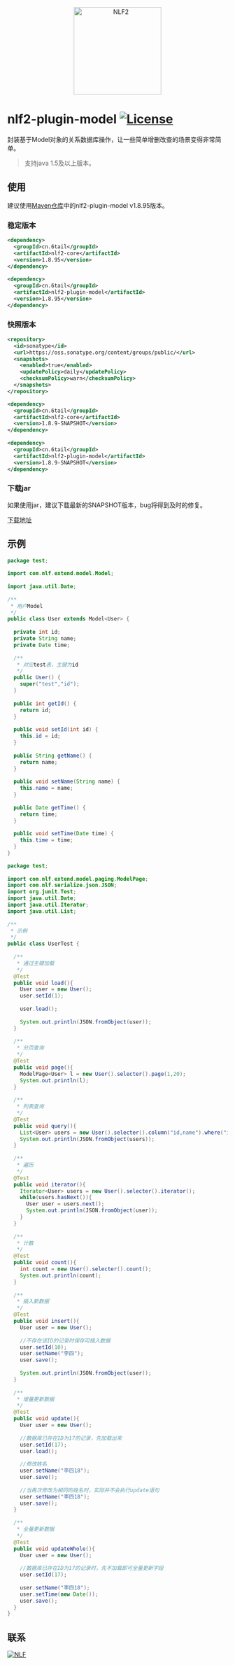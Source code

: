 <div align="center">
<img width="200" src="http://6tail.cn/nlf2-logo.png" alt="NLF2">
</div>

# nlf2-plugin-model [![License](https://img.shields.io/badge/license-MIT-4EB1BA.svg?style=flat-square)](https://github.com/6tail/nlf2/blob/master/LICENSE)

封装基于Model对象的关系数据库操作，让一些简单增删改查的场景变得非常简单。

> 支持java 1.5及以上版本。

## 使用

建议使用[Maven仓库](https://search.maven.org/search?q=nlf2-plugin-model)中的nlf2-plugin-model v1.8.95版本。

### 稳定版本

```xml
<dependency>
  <groupId>cn.6tail</groupId>
  <artifactId>nlf2-core</artifactId>
  <version>1.8.95</version>
</dependency>
 
<dependency>
  <groupId>cn.6tail</groupId>
  <artifactId>nlf2-plugin-model</artifactId>
  <version>1.8.95</version>
</dependency>
```
 
### 快照版本

```xml
<repository>
  <id>sonatype</id>
  <url>https://oss.sonatype.org/content/groups/public/</url>
  <snapshots>
    <enabled>true</enabled>
    <updatePolicy>daily</updatePolicy>
    <checksumPolicy>warn</checksumPolicy>
  </snapshots>
</repository>
```

```xml
<dependency>
  <groupId>cn.6tail</groupId>
  <artifactId>nlf2-core</artifactId>
  <version>1.8.9-SNAPSHOT</version>
</dependency>
 
<dependency>
  <groupId>cn.6tail</groupId>
  <artifactId>nlf2-plugin-model</artifactId>
  <version>1.8.9-SNAPSHOT</version>
</dependency>
```

### 下载jar

如果使用jar，建议下载最新的SNAPSHOT版本，bug将得到及时的修复。

[下载地址](https://github.com/6tail/nlf2-maven/releases)

## 示例

```java
package test;
 
import com.nlf.extend.model.Model;
 
import java.util.Date;
 
/**
 * 用户Model
 */
public class User extends Model<User> {
 
  private int id;
  private String name;
  private Date time;
 
  /**
   * 对应test表，主键为id
   */
  public User() {
    super("test","id");
  }
 
  public int getId() {
    return id;
  }
 
  public void setId(int id) {
    this.id = id;
  }
 
  public String getName() {
    return name;
  }
 
  public void setName(String name) {
    this.name = name;
  }
 
  public Date getTime() {
    return time;
  }
 
  public void setTime(Date time) {
    this.time = time;
  }
}
```

```java
package test;
 
import com.nlf.extend.model.paging.ModelPage;
import com.nlf.serialize.json.JSON;
import org.junit.Test;
import java.util.Date;
import java.util.Iterator;
import java.util.List;
 
/**
 * 示例
 */
public class UserTest {
 
  /**
   * 通过主键加载
   */
  @Test
  public void load(){
    User user = new User();
    user.setId(1);
 
    user.load();
 
    System.out.println(JSON.fromObject(user));
  }
 
  /**
   * 分页查询
   */
  @Test
  public void page(){
    ModelPage<User> l = new User().selecter().page(1,20);
    System.out.println(l);
  }
 
  /**
   * 列表查询
   */
  @Test
  public void query(){
    List<User> users = new User().selecter().column("id,name").where("id",1).query();
    System.out.println(JSON.fromObject(users));
  }
 
  /**
   * 遍历
   */
  @Test
  public void iterator(){
    Iterator<User> users = new User().selecter().iterator();
    while(users.hasNext()){
      User user = users.next();
      System.out.println(JSON.fromObject(user));
    }
  }
 
  /**
   * 计数
   */
  @Test
  public void count(){
    int count = new User().selecter().count();
    System.out.println(count);
  }
 
  /**
   * 插入新数据
   */
  @Test
  public void insert(){
    User user = new User();
 
    //不存在该ID的记录时保存可插入数据
    user.setId(10);
    user.setName("李四");
    user.save();
 
    System.out.println(JSON.fromObject(user));
  }
 
  /**
   * 增量更新数据
   */
  @Test
  public void update(){
    User user = new User();
 
    //数据库已存在ID为17的记录，先加载出来
    user.setId(17);
    user.load();
 
    //修改姓名
    user.setName("李四18");
    user.save();
 
    //当再次修改为相同的姓名时，实际并不会执行update语句
    user.setName("李四18");
    user.save();
  }
 
  /**
   * 全量更新数据
   */
  @Test
  public void updateWhole(){
    User user = new User();
 
    //数据库已存在ID为17的记录时，先不加载即可全量更新字段
    user.setId(17);
 
    user.setName("李四18");
    user.setTime(new Date());
    user.save();
  }
}
```

## 联系

<a target="_blank" href="https://jq.qq.com/?_wv=1027&k=5F9Pbf0"><img border="0" src="http://pub.idqqimg.com/wpa/images/group.png" alt="NLF" title="NLF"></a>

